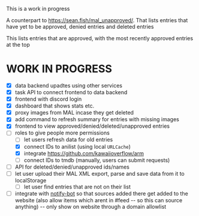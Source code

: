 This is a work in progress

A counterpart to <https://sean.fish/mal_unapproved/>. That lists entries that have yet to be approved, denied entries and deleted entries

This lists entries that are approved, with the most recently approved entries at the top

# WORK IN PROGRESS

- [x] data backend upadtes using other services
- [x] task API to connect frontend to data backend
- [x] frontend with discord login
- [x] dashboard that shows stats etc.
- [x] proxy images from MAL incase they get deleted
- [x] add command to refresh summary for entries with missing images
- [x] frontend to view approved/denied/deleted/unapproved entries
- [ ] roles to give people more permissions
  - [ ] let users refresh data for old entries
  - [x] connect IDs to anilist (using local `URLCache`)
  - [x] integrate <https://github.com/kawaiioverflow/arm>
  - [ ] connect IDs to tmdb (manually, users can submit requests)
- [ ] API for deleted/denied/unapproved ids/names
- [ ] let user upload their MAL XML export, parse and save data from it to localStorage
  - [ ] let user find entries that are not on their list
- [ ] integrate with [notify-bot](https://github.com/seanbreckenridge/mal-notify-bot) so that sources added there get added to the website (also allow items which arent in #feed -- so this can source anything) -- only show on website through a domain allowlist
